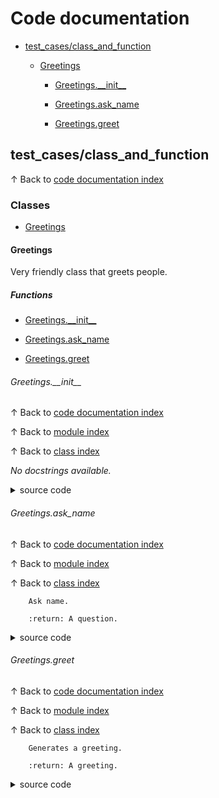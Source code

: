# <a name='codedocumentation'></a>Code documentation

* [test\_cases/class\_and\_function](#testcasesclassandfunction)


	* [Greetings](#greetings)


		* [Greetings.\_\_init\_\_](#greetingsinit)


		* [Greetings.ask\_name](#greetingsaskname)


		* [Greetings.greet](#greetingsgreet)

## <a name='testcasesclassandfunction'></a>test\_cases/class\_and\_function
&uparrow; Back to [code documentation index](#codedocumentation)

### <a name='classes'></a>Classes

* [Greetings](#greetings)

#### <a name='greetings'></a>Greetings
Very friendly class that greets people.
##### <a name='functions'></a>Functions

* [Greetings.\_\_init\_\_](#greetingsinit)

* [Greetings.ask\_name](#greetingsaskname)

* [Greetings.greet](#greetingsgreet)

###### <a name='greetingsinit'></a>Greetings.\_\_init\_\_
&uparrow; Back to [code documentation index](#codedocumentation)

&uparrow; Back to [module index](#test_cases/class_and_function)

&uparrow; Back to [class index](#Greetings)

*No docstrings available.*
<details>
<summary>source code</summary>

```python
    def __init__(self, name):
        self.name = name

```
</details>

###### <a name='greetingsaskname'></a>Greetings.ask\_name
&uparrow; Back to [code documentation index](#codedocumentation)

&uparrow; Back to [module index](#test_cases/class_and_function)

&uparrow; Back to [class index](#Greetings)


        Ask name.

        :return: A question.

<details>
<summary>source code</summary>

```python
    def ask_name(self) -> str:
        """
        Ask name.

        :return: A question.
        """
        return f"What's your {self.name}?"

```
</details>

###### <a name='greetingsgreet'></a>Greetings.greet
&uparrow; Back to [code documentation index](#codedocumentation)

&uparrow; Back to [module index](#test_cases/class_and_function)

&uparrow; Back to [class index](#Greetings)


        Generates a greeting.

        :return: A greeting.

<details>
<summary>source code</summary>

```python
    def greet(self) -> str:
        """
        Generates a greeting.

        :return: A greeting.
        """
        return f"Hello {self.name}"

```
</details>
